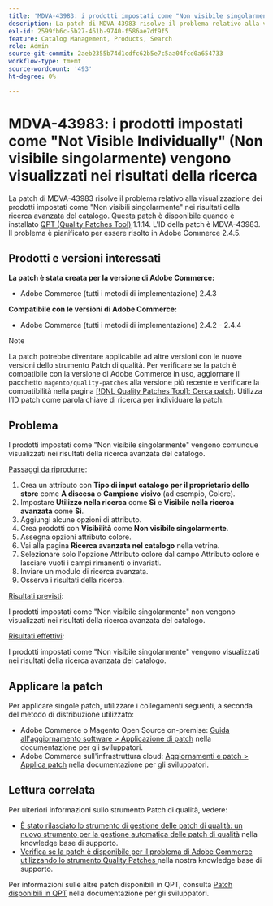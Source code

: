 ```yaml
---
title: 'MDVA-43983: i prodotti impostati come "Non visibile singolarmente" vengono visualizzati nei risultati di ricerca'
description: La patch di MDVA-43983 risolve il problema relativo alla visualizzazione dei prodotti impostati come "Non visibili singolarmente" nei risultati della ricerca avanzata del catalogo. Questa patch è disponibile quando è installato [Quality Patches Tool (QPT)](/help/announcements/adobe-commerce-announcements/magento-quality-patches-released-new-tool-to-self-serve-quality-patches.md) 1.1.14. L'ID della patch è MDVA-43983. Il problema è pianificato per essere risolto in Adobe Commerce 2.4.5.
exl-id: 2599fb6c-5b27-461b-9740-f586ae7df9f5
feature: Catalog Management, Products, Search
role: Admin
source-git-commit: 2aeb2355b74d1cdfc62b5e7c5aa04fcd0a654733
workflow-type: tm+mt
source-wordcount: '493'
ht-degree: 0%

---
```


# MDVA-43983: i prodotti impostati come &quot;Not Visible Individually&quot; (Non visibile singolarmente) vengono visualizzati nei risultati della ricerca

La patch di MDVA-43983 risolve il problema relativo alla visualizzazione dei prodotti impostati come &quot;Non visibili singolarmente&quot; nei risultati della ricerca avanzata del catalogo. Questa patch è disponibile quando è installato [QPT (Quality Patches Tool)](/help/announcements/adobe-commerce-announcements/magento-quality-patches-released-new-tool-to-self-serve-quality-patches.md) 1.1.14. L&#39;ID della patch è MDVA-43983. Il problema è pianificato per essere risolto in Adobe Commerce 2.4.5.

## Prodotti e versioni interessati

**La patch è stata creata per la versione di Adobe Commerce:**

* Adobe Commerce (tutti i metodi di implementazione) 2.4.3

**Compatibile con le versioni di Adobe Commerce:**

* Adobe Commerce (tutti i metodi di implementazione) 2.4.2 - 2.4.4

>[!NOTE]
>
>La patch potrebbe diventare applicabile ad altre versioni con le nuove versioni dello strumento Patch di qualità. Per verificare se la patch è compatibile con la versione di Adobe Commerce in uso, aggiornare il pacchetto `magento/quality-patches` alla versione più recente e verificare la compatibilità nella pagina [[!DNL Quality Patches Tool]: Cerca patch](https://experienceleague.adobe.com/tools/commerce-quality-patches/index.html?lang=it). Utilizza l’ID patch come parola chiave di ricerca per individuare la patch.

## Problema

I prodotti impostati come &quot;Non visibile singolarmente&quot; vengono comunque visualizzati nei risultati della ricerca avanzata del catalogo.

<u>Passaggi da riprodurre</u>:

1. Crea un attributo con **Tipo di input catalogo per il proprietario dello store** come **A discesa** o **Campione visivo** (ad esempio, Colore).
1. Impostare **Utilizzo nella ricerca** come **Sì** e **Visibile nella ricerca avanzata** come **Sì**.
1. Aggiungi alcune opzioni di attributo.
1. Crea prodotti con **Visibilità** come **Non visibile singolarmente**.
1. Assegna opzioni attributo colore.
1. Vai alla pagina **Ricerca avanzata nel catalogo** nella vetrina.
1. Selezionare solo l&#39;opzione Attributo colore dal campo Attributo colore e lasciare vuoti i campi rimanenti o invariati.
1. Inviare un modulo di ricerca avanzata.
1. Osserva i risultati della ricerca.

<u>Risultati previsti</u>:

I prodotti impostati come &quot;Non visibile singolarmente&quot; non vengono visualizzati nei risultati della ricerca avanzata del catalogo.

<u>Risultati effettivi</u>:

I prodotti impostati come &quot;Non visibile singolarmente&quot; vengono visualizzati nei risultati della ricerca avanzata del catalogo.

## Applicare la patch

Per applicare singole patch, utilizzare i collegamenti seguenti, a seconda del metodo di distribuzione utilizzato:

* Adobe Commerce o Magento Open Source on-premise: [Guida all&#39;aggiornamento software > Applicazione di patch](https://experienceleague.adobe.com/it/docs/commerce-operations/tools/quality-patches-tool/usage) nella documentazione per gli sviluppatori.
* Adobe Commerce sull&#39;infrastruttura cloud: [Aggiornamenti e patch > Applica patch](https://experienceleague.adobe.com/it/docs/commerce-cloud-service/user-guide/develop/upgrade/apply-patches) nella documentazione per gli sviluppatori.

## Lettura correlata

Per ulteriori informazioni sullo strumento Patch di qualità, vedere:

* [È stato rilasciato lo strumento di gestione delle patch di qualità: un nuovo strumento per la gestione automatica delle patch di qualità](/help/announcements/adobe-commerce-announcements/magento-quality-patches-released-new-tool-to-self-serve-quality-patches.md) nella knowledge base di supporto.
* [Verifica se la patch è disponibile per il problema di Adobe Commerce utilizzando lo strumento Quality Patches ](/help/support-tools/patches-available-in-qpt-tool/check-patch-for-magento-issue-with-magento-quality-patches.md) nella nostra knowledge base di supporto.

Per informazioni sulle altre patch disponibili in QPT, consulta [Patch disponibili in QPT](https://experienceleague.adobe.com/tools/commerce-quality-patches/index.html?lang=it) nella documentazione per gli sviluppatori.
